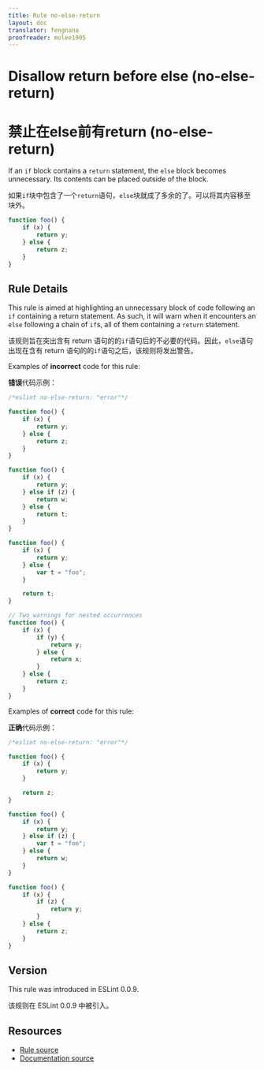 ```yaml
---
title: Rule no-else-return
layout: doc
translator: fengnana
proofreader: molee1905
---
```

<!-- Note: No pull requests accepted for this file. See README.md in the root directory for details. -->
# Disallow return before else (no-else-return)

# 禁止在else前有return (no-else-return)

If an `if` block contains a `return` statement, the `else` block becomes unnecessary. Its contents can be placed outside of the block.

如果`if`块中包含了一个`return`语句，`else`块就成了多余的了。可以将其内容移至块外。

```js
function foo() {
    if (x) {
        return y;
    } else {
        return z;
    }
}
```

## Rule Details

This rule is aimed at highlighting an unnecessary block of code following an `if` containing a return statement. As such, it will warn when it encounters an `else` following a chain of `if`s, all of them containing a `return` statement.

该规则旨在突出含有 return 语句的的`if`语句后的不必要的代码。因此，`else`语句出现在含有 return 语句的的`if`语句之后，该规则将发出警告。

Examples of **incorrect** code for this rule:

**错误**代码示例：

```js
/*eslint no-else-return: "error"*/

function foo() {
    if (x) {
        return y;
    } else {
        return z;
    }
}

function foo() {
    if (x) {
        return y;
    } else if (z) {
        return w;
    } else {
        return t;
    }
}

function foo() {
    if (x) {
        return y;
    } else {
        var t = "foo";
    }

    return t;
}

// Two warnings for nested occurrences
function foo() {
    if (x) {
        if (y) {
            return y;
        } else {
            return x;
        }
    } else {
        return z;
    }
}
```

Examples of **correct** code for this rule:

**正确**代码示例：

```js
/*eslint no-else-return: "error"*/

function foo() {
    if (x) {
        return y;
    }

    return z;
}

function foo() {
    if (x) {
        return y;
    } else if (z) {
        var t = "foo";
    } else {
        return w;
    }
}

function foo() {
    if (x) {
        if (z) {
            return y;
        }
    } else {
        return z;
    }
}
```

## Version

This rule was introduced in ESLint 0.0.9.

该规则在 ESLint 0.0.9 中被引入。

## Resources

* [Rule source](https://github.com/eslint/eslint/tree/master/lib/rules/no-else-return.js)
* [Documentation source](https://github.com/eslint/eslint/tree/master/docs/rules/no-else-return.md)
